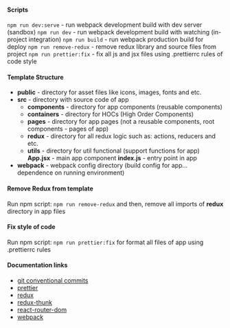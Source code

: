 #### Scripts

`npm run dev:serve` - run webpack development build with dev server (sandbox)
`npm run dev` - run webpack development build with watching (in-project integration)
`npm run build` - run webpack production build for deploy
`npm run remove-redux` - remove redux library and source files from project
`npm run prettier:fix` - fix all js and jsx files using .prettierrc rules of code style

#### Template Structure

* **public** - directory for asset files like icons, images, fonts and etc.
* **src** - directory with source code of app
  * **components** - directory for app components (reusable components)
  * **containers** - directory for HOCs (High Order Components)
  * **pages** - directory for app pages (not a reusable components, root components - pages of app)
  * **redux** - directory for all redux logic such as: actions, reducers and etc.
  * **utils** - directory for util functional (support functions for app)
  **App.jsx** - main app component
  **index.js** - entry point in app
* **webpack** - webpack config directory (build config for app... dependence on running environment)

#### Remove Redux from template

Run npm script: `npm run remove-redux` and then, remove all imports of **redux** directory in app files

#### Fix style of code

Run npm script: `npm run prettier:fix` for format all files of app using .prettierrc rules

#### Documentation links

* [git conventional commits](https://www.conventionalcommits.org/en/v1.0.0/)
* [prettier](https://prettier.io)
* [redux](https://redux.js.org/introduction/getting-started)
* [redux-thunk](https://github.com/reduxjs/redux-thunk)
* [react-router-dom](https://reacttraining.com/react-router/web/guides/quick-start)
* [webpack](https://webpack.js.org/concepts/)